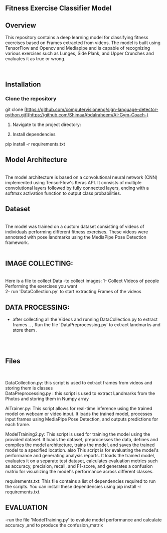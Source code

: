 ## Fitness Exercise Classifier Model 
## Overview

This repository contains a deep learning model for classifying fitness exercises based on Frames extracted from videos. The model is built using TensorFlow and Opencv and Mediapipe and is capable of recognizing various exercises such as Lunges, Side Plank, and Upper Crunches and evaluates it as true or wrong.

<br>

## Installation

### Clone the repository

git clone [https://github.com/computervisioneng/sign-language-detector-python.git](https://github.com/ShimaaAbdalraheem/AI-Gym-Coach-)
<br>

1. Navigate to the project directory:

2. Install dependencies

pip install -r requirements.txt


## Model Architecture

<br>
The model architecture is based on a convolutional neural network (CNN) implemented using TensorFlow's Keras API. It consists of multiple convolutional layers followed by fully connected layers, ending with a softmax activation function to output class probabilities.

<br>

## Dataset
<br>
The model was trained on a custom dataset consisting of videos of individuals performing different fitness exercises. These videos were annotated with pose landmarks using the MediaPipe Pose Detection framework.

<br>
<br>

## IMAGE COLLECTING:
 <br>
 Here is a file to collect Data
-to collect images: 
1- Collect Videos of people Performing the exercises you want
<br>
2- run 'DataCollection.py' to start extracting Frames of the videos

<br> 

## DATA PROCESSING:

- after collecting all the Videos and running DataCollection.py to extract frames ..
, Run the file 'DataPreprocessing.py' to extract landmarks and store them .

<br>
<br>

## Files
<br>


DataCollection.py: this script is used to extract frames from videos and storing them is classes
<br>
DataPreprocessing.py :  this script is used to extract Landmarks from the Photos and storing them in Numpy array
<br>

AiTrainer.py: This script allows for real-time inference using the trained model on webcam or video input. It loads the trained model, processes input frames using MediaPipe Pose Detection, and outputs predictions for each frame.
<br>

ModelTraining2.py: This script is used for training the model using the provided dataset. It loads the dataset, preprocesses the data, defines and compiles the model architecture, trains the model, and saves the trained model to a specified location.
also This script is for evaluating the model's performance and generating analysis reports. It loads the trained model, evaluates it on a separate test dataset, calculates evaluation metrics such as accuracy, precision, recall, and F1-score, and generates a confusion matrix for visualizing the model's performance across different classes.
<br>

requirements.txt: This file contains a list of dependencies required to run the scripts. You can install these dependencies using pip install -r requirements.txt.
<br>



## EVALUATION

-run the file 'ModelTraining.py' to evalute model performance and calculate accuracy ,and to produce the confusion_matrix
<br>
